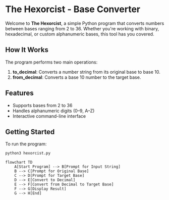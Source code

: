 # The Hexorcist - Base Converter

Welcome to **The Hexorcist**, a simple Python program that converts numbers between bases ranging from 2 to 36. Whether you're working with binary, hexadecimal, or custom alphanumeric bases, this tool has you covered.

## How It Works

The program performs two main operations:

1. **to_decimal**: Converts a number string from its original base to base 10.
2. **from_decimal**: Converts a base 10 number to the target base.

## Features

- Supports bases from 2 to 36
- Handles alphanumeric digits (0–9, A–Z)
- Interactive command-line interface

## Getting Started

To run the program:

```bash
python3 hexorcist.py
```
```mermaid
flowchart TD
    A[Start Program] --> B[Prompt for Input String]
    B --> C[Prompt for Original Base]
    C --> D[Prompt for Target Base]
    D --> E[Convert to Decimal]
    E --> F[Convert from Decimal to Target Base]
    F --> G[Display Result]
    G --> H[End]
```
